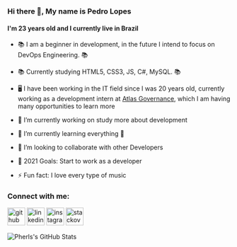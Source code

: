 ### Hi there 👋, My name is Pedro Lopes
#### I'm 23 years old and I currently live in Brazil


- 📚 I am a beginner in development, in the future I intend to focus on DevOps Engineering. 📚
- 📚 Currently studying HTML5, CSS3, JS, C#, MySQL. 📚
- 🖥️ I have been working in the IT field since I was 20 years old, currently working as a development intern at [Atlas Governance](https://www.linkedin.com/company/atlas-governance), which I am having many opportunities to learn more </br>

- 🔭 I’m currently working on study more about development 
- 🌱 I’m currently learning everything 🤣
- 👯 I’m looking to collaborate with other Developers
- 🥅 2021 Goals: Start to work as a developer
- ⚡ Fun fact: I love every type of music

### Connect with me:
[<img src='https://cdn.jsdelivr.net/npm/simple-icons@3.0.1/icons/github.svg' alt='github' height='40'>](https://github.com/Pherls)  [<img src='https://cdn.jsdelivr.net/npm/simple-icons@3.0.1/icons/linkedin.svg' alt='linkedin' height='40'>](https://www.linkedin.com/in/https://www.linkedin.com/in/pherls//)  [<img src='https://cdn.jsdelivr.net/npm/simple-icons@3.0.1/icons/instagram.svg' alt='instagram' height='40'>](https://www.instagram.com/https://www.instagram.com/pdrkz_//)  [<img src='https://cdn.jsdelivr.net/npm/simple-icons@3.0.1/icons/stackoverflow.svg' alt='stackoverflow' height='40'>](https://stackoverflow.com/users/https://stackoverflow.com/users/9809002/pherls)  

<img align="left" alt="Pherls's GitHub Stats" src="https://github-readme-stats-eight-dusky.vercel.app/api?username=Pherls&show_icons=true&hide_border=true" />

